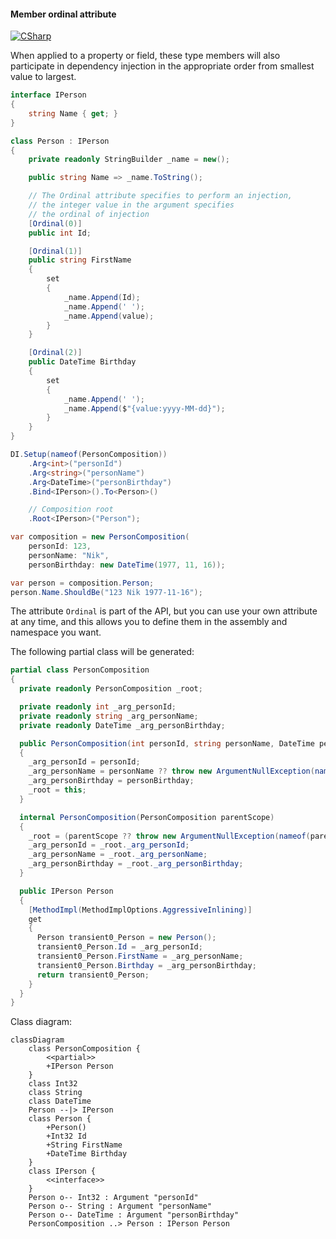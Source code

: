 #### Member ordinal attribute

[![CSharp](https://img.shields.io/badge/C%23-code-blue.svg)](../tests/Pure.DI.UsageTests/Attributes/MemberOrdinalAttributeScenario.cs)

When applied to a property or field, these type members will also participate in dependency injection in the appropriate order from smallest value to largest.


```c#
interface IPerson
{
    string Name { get; }
}

class Person : IPerson
{
    private readonly StringBuilder _name = new();

    public string Name => _name.ToString();

    // The Ordinal attribute specifies to perform an injection,
    // the integer value in the argument specifies
    // the ordinal of injection
    [Ordinal(0)]
    public int Id;

    [Ordinal(1)]
    public string FirstName
    {
        set
        {
            _name.Append(Id);
            _name.Append(' ');
            _name.Append(value);
        }
    }

    [Ordinal(2)]
    public DateTime Birthday
    {
        set
        {
            _name.Append(' ');
            _name.Append($"{value:yyyy-MM-dd}");
        }
    }
}

DI.Setup(nameof(PersonComposition))
    .Arg<int>("personId")
    .Arg<string>("personName")
    .Arg<DateTime>("personBirthday")
    .Bind<IPerson>().To<Person>()

    // Composition root
    .Root<IPerson>("Person");

var composition = new PersonComposition(
    personId: 123,
    personName: "Nik",
    personBirthday: new DateTime(1977, 11, 16));

var person = composition.Person;
person.Name.ShouldBe("123 Nik 1977-11-16");
```

The attribute `Ordinal` is part of the API, but you can use your own attribute at any time, and this allows you to define them in the assembly and namespace you want.

The following partial class will be generated:

```c#
partial class PersonComposition
{
  private readonly PersonComposition _root;

  private readonly int _arg_personId;
  private readonly string _arg_personName;
  private readonly DateTime _arg_personBirthday;

  public PersonComposition(int personId, string personName, DateTime personBirthday)
  {
    _arg_personId = personId;
    _arg_personName = personName ?? throw new ArgumentNullException(nameof(personName));
    _arg_personBirthday = personBirthday;
    _root = this;
  }

  internal PersonComposition(PersonComposition parentScope)
  {
    _root = (parentScope ?? throw new ArgumentNullException(nameof(parentScope)))._root;
    _arg_personId = _root._arg_personId;
    _arg_personName = _root._arg_personName;
    _arg_personBirthday = _root._arg_personBirthday;
  }

  public IPerson Person
  {
    [MethodImpl(MethodImplOptions.AggressiveInlining)]
    get
    {
      Person transient0_Person = new Person();
      transient0_Person.Id = _arg_personId;
      transient0_Person.FirstName = _arg_personName;
      transient0_Person.Birthday = _arg_personBirthday;
      return transient0_Person;
    }
  }
}
```

Class diagram:

```mermaid
classDiagram
	class PersonComposition {
		<<partial>>
		+IPerson Person
	}
	class Int32
	class String
	class DateTime
	Person --|> IPerson
	class Person {
		+Person()
		+Int32 Id
		+String FirstName
		+DateTime Birthday
	}
	class IPerson {
		<<interface>>
	}
	Person o-- Int32 : Argument "personId"
	Person o-- String : Argument "personName"
	Person o-- DateTime : Argument "personBirthday"
	PersonComposition ..> Person : IPerson Person
```

